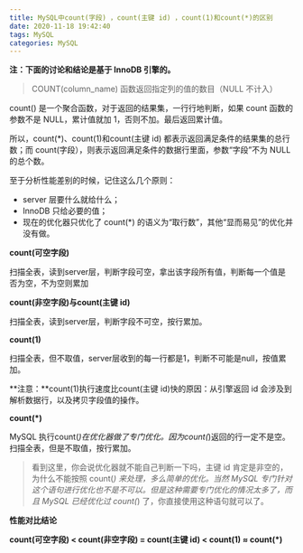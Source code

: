 ```yaml
---
title: MySQL中count(字段) ，count(主键 id) ，count(1)和count(*)的区别
date: 2020-11-18 19:42:40
tags: MySQL
categories: MySQL
---
```


**注：下面的讨论和结论是基于 InnoDB 引擎的。**

<!--more-->

> COUNT(column_name) 函数返回指定列的值的数目（NULL 不计入）

count() 是一个聚合函数，对于返回的结果集，一行行地判断，如果 count 函数的参数不是 NULL，累计值就加 1，否则不加。最后返回累计值。

所以，count(*)、count(1)和count(主键 id) 都表示返回满足条件的结果集的总行数；而 count(字段），则表示返回满足条件的数据行里面，参数“字段”不为 NULL 的总个数。



至于分析性能差别的时候，记住这么几个原则：

- server 层要什么就给什么；
- InnoDB 只给必要的值；
- 现在的优化器只优化了 count(*) 的语义为“取行数”，其他“显而易见”的优化并没有做。

**count(可空字段)**

扫描全表，读到server层，判断字段可空，拿出该字段所有值，判断每一个值是否为空，不为空则累加

**count(非空字段)与count(主键 id)**

扫描全表，读到server层，判断字段不可空，按行累加。

**count(1)**

扫描全表，但不取值，server层收到的每一行都是1，判断不可能是null，按值累加。

**注意：**count(1)执行速度比count(主键 id)快的原因：从引擎返回 id 会涉及到解析数据行，以及拷贝字段值的操作。

**count(\*)**

MySQL 执行count(*)在优化器做了专门优化。因为count(*)返回的行一定不是空。扫描全表，但是不取值，按行累加。



> 看到这里，你会说优化器就不能自己判断一下吗，主键 id 肯定是非空的，为什么不能按照 count(*) 来处理，多么简单的优化。当然 MySQL 专门针对这个语句进行优化也不是不可以。但是这种需要专门优化的情况太多了，而且 MySQL 已经优化过 count(*) 了，你直接使用这种语句就可以了。



**性能对比结论**

**count(可空字段) < count(非空字段) = count(主键 id) < count(1) ≈ count(\*)**
